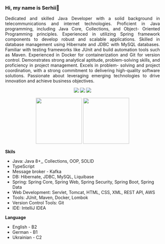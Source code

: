 ### Hi, my name is Serhii👋
<p align="justify">
       Dedicated and skilled Java Developer with a solid background in telecommunications and internet technologies. Proficient in Java programming, including Java Core, Collections, and Object- Oriented Programming principles. Experienced in utilizing Spring framework components to develop robust and scalable applications. Skilled in database management using Hibernate and JDBC with MySQL databases. Familiar with testing frameworks like JUnit and build automation tools such as Maven. Experienced in Docker for containerization and Git for version control. Demonstrates strong analytical aptitude, problem-solving skills, and proficiency in project management. Excels in problem- solving and project coordination, with a strong commitment to delivering high-quality software solutions. Passionate about leveraging emerging technologies to drive innovation and achieve business objectives.
</p>
<p align='center'>
       <a href="mailto:vsv.vasyliev@gmail.com">
       <img src="https://img.shields.io/badge/Gmail-D14836?style=for-the-badge&logo=gmail&logoColor=white"/></a>

<a href="https://t.me/GradientAspen">
       <img src="https://img.shields.io/badge/Telegram-2CA5E0?style=for-the-badge&logo=telegram&logoColor=white"/></a>

<a href="https://t.me/GradientAspen">
       <img src="https://img.shields.io/badge/LinkedIn-0077B5?style=for-the-badge&logo=linkedin&logoColor=white"/></a> 
       </p>
       
<p align='center'>
   <a href="https://github-readme-stats.vercel.app/api?username=GradientAspen&show_icons=true&count_private=true">
       <img height=150 src="https://github-readme-stats.vercel.app/api?username=GradientAspen&show_icons=true&count_private=true"/></a>
   <a href="https://github.com/GradientAspen/github-readme-stats">
       <img height=150 src="https://github-readme-stats.vercel.app/api/top-langs/?username=GradientAspen&layout=compact"/></a>
</p>

<p>
       <p><strong>Skils</strong></p>
<ul>
       <li>Java: Java 8+,, Collections, OOP, SOLID</li>
       <li>TypeScript</li>
       <li>Message broker - Kafka</li>
       <li>DB: Hibernate, JDBC, MySQL, Liquibase</li>
       <li>Spring: Spring Core, Spring Web, Spring Security, Spring Boot, Spring Data</li>
       <li>Web Development: Servlet, Tomcat, HTML, CSS, XML, REST API, AWS</li>
       <li>Tools: JUnit, Maven, Docker, Lombok </li>
       <li>Version Control Tools: Git</li>
       <li>IDE: IntelliJ IDEA</li>
</ul>

</p>

<p><strong>Language</strong></p>
<ul>
       <li>English - B2 </li>
       <li>German - B1</li>
       <li>Ukrainian - С2</li>       
</ul>
